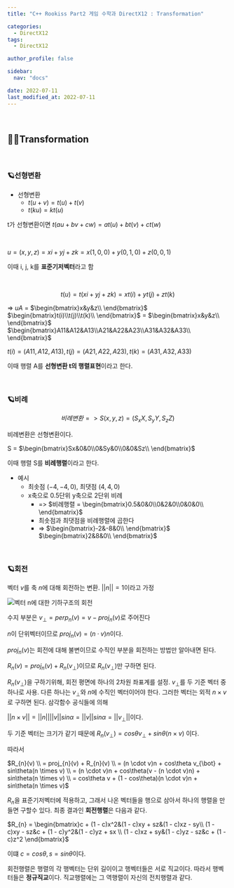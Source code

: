 ```yaml
---
title: "C++ Rookiss Part2 게임 수학과 DirectX12 : Transformation"

categories:
  - DirectX12
tags:
  - DirectX12

author_profile: false

sidebar:
  nav: "docs"

date: 2022-07-11
last_modified_at: 2022-07-11
---
```


<br>


## 🙇‍♀️Transformation


<br>


### 🪐선형변환


* 선형변환
  - $t(u + v) = t(u) + t(v)$
  - $t(ku) = kt(u)$

t가 선형변환이면 $t(au + bv +cw) = at(u) + bt(v) + ct(w)$

<br>

$u = (x,y,z) = xi + yj + zk = x(1,0,0) + y(0,1,0) + z(0,0,1)$

이때 i, j, k를 **표준기저벡터**라고 함

<br>

$$t(u) = t(xi + yj + zk) = xt(i) + yt(j) + zt(k)$$

=> $uA$ = $\begin{bmatrix}x&y&z\\ \end{bmatrix}$ $\begin{bmatrix}t(i)\\t(j)\\t(k)\\ \end{bmatrix}$  = $\begin{bmatrix}x&y&z\\ \end{bmatrix}$ $\begin{bmatrix}A11&A12&A13\\A21&A22&A23\\A31&A32&A33\\ \end{bmatrix}$

$t(i) = (A11, A12, A13), t(j) = (A21, A22, A23), t(k) = (A31, A32, A33)$

이때 행렬 A를 **선형변환 t의 행렬표현**이라고 한다.

<br>

### 🪐비례

$$비례변환 => S(x,y,z) = (S_{x}X, S_{y}Y, S_{z}Z)$$

비례변환은 선형변환이다.

S = $\begin{bmatrix}Sx&0&0\\0&Sy&0\\0&0&Sz\\ \end{bmatrix}$ 

이때 행렬 S를 **비례행렬**이라고 한다.

* 예시
  - 최솟점 $(-4, -4, 0)$, 최댓점 $(4, 4, 0)$
  - x축으로 0.5단위 y축으로 2단위 비례
    - => $비례행렬 = \begin{bmatrix}0.5&0&0\\0&2&0\\0&0&0\\ \end{bmatrix}$
    - 최솟점과 최댓점을 비례행렬에 곱한다
    - => $\begin{bmatrix}-2&-8&0\\ \end{bmatrix}$ $\begin{bmatrix}2&8&0\\ \end{bmatrix}$

<br>

### 🪐회전

벡터 $v$를 축 $n$에 대해 회전하는 변환. $||n|| = 1$이라고 가정

![벡터 n에 대한 기하구조의 회전](https://user-images.githubusercontent.com/86364202/178959623-795ec309-09f9-4f66-9592-d47b49331e92.jpg)

수지 부분은 $v_{\bot} = perp_{n}(v) = v - proj_{n}(v)$로 주어진다

$n$이 단위벡터이므로 $proj_{n}(v) = (n \cdot v)n$이다.

$proj_{n}(v)$는 회전에 대해 불변이므로 수직인 부분을 회전하는 방법만 알아내면 된다.

$R_{n}(v) = proj_{n}(v) + R_{n}(v_{\bot})$이므로 $R_{n}(v_{\bot})$만 구하면 된다.

$R_{n}(v_{\bot})$을 구하기위해, 회전 평면에 하나의 2차원 좌표계를 설정.
$v_{\bot}$를 두 기준 벡터 중 하나로 사용. 다른 하나는 $v_{\bot}$와 $n$에 수직인 벡터이어야 한다. 그러한 벡터는 외적 $n \times v$로 구하면 된다. 삼각함수 공식들에 의해

$\vert\vert n \times v \vert\vert = ||n|| ||v|| sin\alpha = \vert\vert v \vert\vert sin\alpha = \vert\vert v_{\bot} \vert\vert$이다.

두 기준 벡터는 크기가 같기 때문에 $R_{n}(v_{\bot}) = cos\theta v_{\bot} + sin\theta(n \times v)$ 이다.

따라서

$R_{n}(v) \\ = proj_{n}(v) + R_{n}(v) \\ = (n \cdot v)n + cos\theta v_{\bot} + sin\theta(n \times v) \\ = (n \cdot v)n + cos\theta(v - (n \cdot v)n) + sin\theta(n \times v) \\ = cos\theta v + (1 - cos\theta)(n \cdot v)n + sin\theta(n \times v)$

$R_{n}$을 표준기저벡터에 적용하고, 그래서 나온 벡터들을 행으로 삼아서 하나의 행렬을 만들면 구할수 있다. 최종 결과인 **회전행렬**은 다음과 같다.

$R_{n} = \begin{bmatrix}c + (1 - c)x^2&(1 - c)xy + sz&(1 - c)xz - sy\\ (1 - c)xy - sz&c + (1 - c)y^2&(1 - c)yz + sx \\ (1 - c)xz + sy&(1 - c)yz - sz&c + (1 - c)z^2 \end{bmatrix}$ 

이떄 $c = cos\theta, s = sin\theta$이다.

회전행렬은 행렬의 각 행벡터는 단위 길이이고 행벡터들은 서로 직교이다. 따라서 행벡터들은 **정규직교**이다. 직교행렬에는 그 역행렬이 자신의 전치행렬과 같다.



